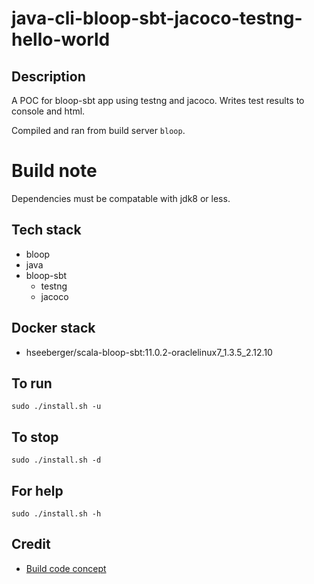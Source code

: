# java-cli-bloop-sbt-jacoco-testng-hello-world

## Description
A POC for bloop-sbt app using testng and jacoco.
Writes test results to console
and html.

Compiled and ran from build server `bloop`.

# Build note
Dependencies must be compatable with jdk8 or less.

## Tech stack
- bloop
- java
- bloop-sbt
  - testng
  - jacoco

## Docker stack
- hseeberger/scala-bloop-sbt:11.0.2-oraclelinux7_1.3.5_2.12.10

## To run
`sudo ./install.sh -u`

## To stop
`sudo ./install.sh -d`

## For help
`sudo ./install.sh -h`

## Credit
- [Build code concept](https://github.com/bloop-sbt/sbt-jacoco)
